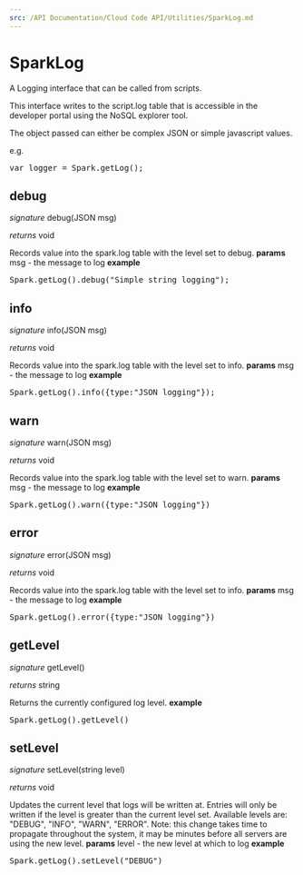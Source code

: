 ```yaml
---
src: /API Documentation/Cloud Code API/Utilities/SparkLog.md
---
```


# SparkLog

A Logging interface that can be called from scripts.

This interface writes to the script.log table that is accessible in the developer portal using the NoSQL explorer tool.

The object passed can either be complex JSON or simple javascript values.

e.g.

<pre rel="highlighter" code-brush="js" contenteditable="false">var logger = Spark.getLog();</pre>


## debug
_signature_ debug(JSON msg)</p>
_returns_ void</p>
Records value into the spark.log table with the level set to debug.
<b>params</b>
msg - the message to log
<b>example</b>
<pre rel="highlighter" code-brush="js" contenteditable="false">Spark.getLog().debug("Simple string logging");</pre>

## info
_signature_ info(JSON msg)</p>
_returns_ void</p>
Records value into the spark.log table with the level set to info.
<b>params</b>
msg - the message to log
<b>example</b>
<pre rel="highlighter" code-brush="js" contenteditable="false">Spark.getLog().info({type:"JSON logging"});</pre>

## warn
_signature_ warn(JSON msg)</p>
_returns_ void</p>
Records value into the spark.log table with the level set to warn.
<b>params</b>
msg - the message to log
<b>example</b>
<pre rel="highlighter" code-brush="js" contenteditable="false">Spark.getLog().warn({type:"JSON logging"})</pre>

## error
_signature_ error(JSON msg)</p>
_returns_ void</p>
Records value into the spark.log table with the level set to info.
<b>params</b>
msg - the message to log
<b>example</b>
<pre rel="highlighter" code-brush="js" contenteditable="false">Spark.getLog().error({type:"JSON logging"})</pre>

## getLevel
_signature_ getLevel()</p>
_returns_ string</p>
Returns the currently configured log level.
<b>example</b>
<pre rel="highlighter" code-brush="js" contenteditable="false">Spark.getLog().getLevel()</pre>

## setLevel
_signature_ setLevel(string level)</p>
_returns_ void</p>
Updates the current level that logs will be written at.
Entries will only be written if the level is greater than the current level set.
Available levels are: "DEBUG", "INFO", "WARN", "ERROR".
Note: this change takes time to propagate throughout the system, it may be minutes before all servers are using the new level.
<b>params</b>
level - the new level at which to log
<b>example</b>
<pre rel="highlighter" code-brush="js" contenteditable="false">Spark.getLog().setLevel("DEBUG")</pre>

